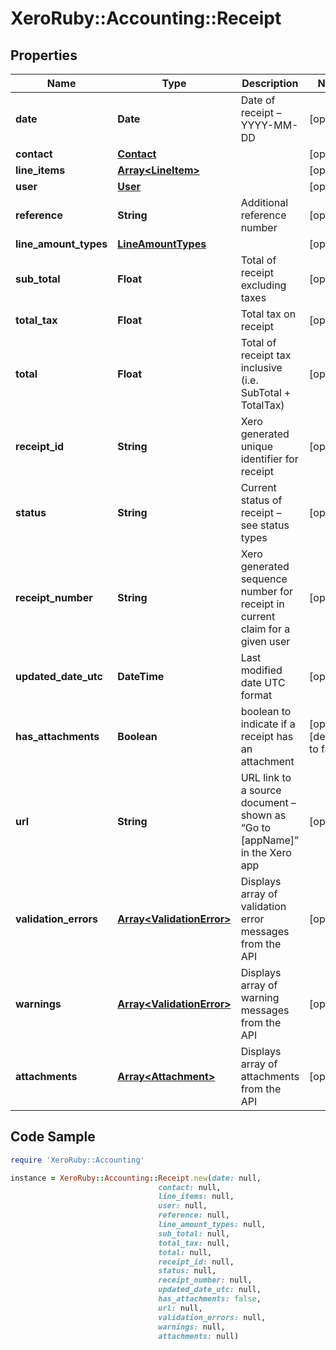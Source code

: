 # XeroRuby::Accounting::Receipt

## Properties

Name | Type | Description | Notes
------------ | ------------- | ------------- | -------------
**date** | **Date** | Date of receipt – YYYY-MM-DD | [optional] 
**contact** | [**Contact**](Contact.md) |  | [optional] 
**line_items** | [**Array&lt;LineItem&gt;**](LineItem.md) |  | [optional] 
**user** | [**User**](User.md) |  | [optional] 
**reference** | **String** | Additional reference number | [optional] 
**line_amount_types** | [**LineAmountTypes**](LineAmountTypes.md) |  | [optional] 
**sub_total** | **Float** | Total of receipt excluding taxes | [optional] 
**total_tax** | **Float** | Total tax on receipt | [optional] 
**total** | **Float** | Total of receipt tax inclusive (i.e. SubTotal + TotalTax) | [optional] 
**receipt_id** | **String** | Xero generated unique identifier for receipt | [optional] 
**status** | **String** | Current status of receipt – see status types | [optional] 
**receipt_number** | **String** | Xero generated sequence number for receipt in current claim for a given user | [optional] 
**updated_date_utc** | **DateTime** | Last modified date UTC format | [optional] 
**has_attachments** | **Boolean** | boolean to indicate if a receipt has an attachment | [optional] [default to false]
**url** | **String** | URL link to a source document – shown as “Go to [appName]” in the Xero app | [optional] 
**validation_errors** | [**Array&lt;ValidationError&gt;**](ValidationError.md) | Displays array of validation error messages from the API | [optional] 
**warnings** | [**Array&lt;ValidationError&gt;**](ValidationError.md) | Displays array of warning messages from the API | [optional] 
**attachments** | [**Array&lt;Attachment&gt;**](Attachment.md) | Displays array of attachments from the API | [optional] 

## Code Sample

```ruby
require 'XeroRuby::Accounting'

instance = XeroRuby::Accounting::Receipt.new(date: null,
                                 contact: null,
                                 line_items: null,
                                 user: null,
                                 reference: null,
                                 line_amount_types: null,
                                 sub_total: null,
                                 total_tax: null,
                                 total: null,
                                 receipt_id: null,
                                 status: null,
                                 receipt_number: null,
                                 updated_date_utc: null,
                                 has_attachments: false,
                                 url: null,
                                 validation_errors: null,
                                 warnings: null,
                                 attachments: null)
```


